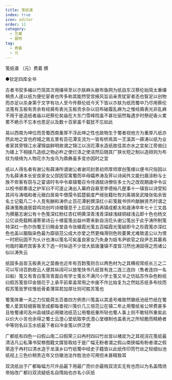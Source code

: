 ```yaml
---
title: 笺纸谱
index: true
icon: editor
order: 11
category:
  - 艺藏
  - 器物
tag:
  - 费着
  - 元
---
```


笺纸谱  （元）费着 撰  

●钦定四库全书  

古者书契多编以竹简其次用缣帛至以朩肤麻头敝布鱼网为纸自东汉蔡伦始简太重缣稍贵人遂以纸为便伦宦者也传多称其能然受宫掖风旨谄亲贵犹宦者态也智足以创物而亦足以杀身第于文字有功人至今传蔡伦纸今天下皆以朩肤为纸而蜀中乃尽用蔡伦法笺有玉板有贡余有经屑有表光玉板贡余杂以旧布破履乱麻为之惟经屑表光非乱麻不用于是造纸者庙以祀蔡伦矣庙在大东门雪峰院虽不甚壮丽然每遇岁时祭祀香火累累不絶示不忘本也恩足以及数十百家虽千载犹不忘如此  

易以西南为坤位而吾蜀西南重厚不浮此坤之性也故物生于蜀者视他方为重厚凡纸亦然此地之宜也府城之南五里有百花潭支流为一皆有桥焉其一玊溪其一薛涛以纸为业者家其旁锦江水濯锦益鲜明故谓之锦江以浣花潭水造纸故佳其亦水之宜矣江旁凿臼为碓上下相接凡造纸之物必杵之使烂涤之使洁然后随其广狭长短之制以造砑则为布纹为绫绮为人物花朩为虫鸟为鼎彝虽多变亦因时之宜  

纸以人得名者有谢公有薛涛所谓谢公者谢司封景初师厚师厚创笺様以便书尺俗因以为名薛涛本长安良家女父郧因官寓蜀而卒母孀养涛及笄以诗闻外又能扫眉涂粉与士族不侔客有窃与之宴语时韦中令皋镇蜀召令侍酒赋诗僚佐多士为之改观期歳中令议以校书郎奏请之护军曰不可遂止涛出入幕府自皋至李德裕凡歴事十一镇皆以诗受知其间与涛唱和者元稹白居易牛僧孺令狐楚裴度严绶张籍杜牧刘禹锡吴武陵张佑余皆名士记载凡二十人竞有酬和涛侨止百花潭躬撰深红小彩笺裁书供吟献酬贤杰时谓之薛涛笺晚歳居碧鸡坊创吟诗楼偃息于上后段文昌再镇成都太和歳涛卒年七十三文昌为撰墓志谢公有十色笺深红粉红杏红明黄深青浅青深緑浅緑铜緑浅云即十色也杨文公亿谈苑载韩浦寄弟诗云十様蛮笺出益州寄来新自浣花头谢公笺出于此乎涛所制笺特深红一色尔伪蜀王衍赐金堂县令张蠙霞光笺五百幅霞光笺疑即今之彤霞笺亦深红色也盖以胭脂染色最为靡丽范公成大亦爱之然更梅溽则色败萎黄尤难致逺公以为恨一时把玩固不为乆计也涛以笺名可矣虽良家女乃失身为妓韦尹欲官之段尹志其墓焉何哉时幕府宾客多天下选一时纵适不少敛大抵唐藩镇不度皆习然也涛固得之而诸公似以涛失云  

纸固多品皆玉板表光之苗裔也近年有百韵笺则合以两色材为之其横视常纸长三之二可以写诗百韵故云人便其纵阔可以放笔快书凡纸皆有连二连三连四（售者连四一名曰船）笺又有青白笺背青面白有学士笺长不满尺小学士笺又半之仿姑苏作杂色粉纸曰假苏笺皆印金银花于上承平前辈盖常用之中废不作比始复为之然姑苏纸多布纹而假苏笺皆罗纹惟纸骨柔薄耳若加厚壮则可胜苏笺也  

蜀笺体重一夫之力仅能荷五百畨四方例贵川笺盖以其逺号难致然徽纸池纸竹纸在蜀蜀人爱其轻细客贩至成都每畨视川笺价几三倍范公在镇二年止用蜀纸省公帑费甚多且恠蜀诸司及州县缄牍必用徽池纸范公用蜀纸重所轻也蜀人事上则不敢轻所重矣此以价大小言也余得之蜀士云澄心堂纸取李氏澄心堂様制也盖表光之所轻脆而精絶者中等则名曰玉水纸最下者曰冷金笺以供泛使  

广都纸有四色一曰假山南二曰假荣三曰冉村四曰竹丝皆以楮皮为之其视浣花笺纸最清洁凡公私簿书契劵图籍文牒皆取给于是广幅无粉者谓之假山南狭幅有粉者谓之假荣造于冉村曰清水造于龙溪乡曰竹纸蜀中经史子籍皆以此纸传印而竹丝之轻细似池纸视上三色价稍贵近年又仿徽池法作胜池亦可用但未甚精致耳  

双流纸出于广都每幅方尺许品最下用最广而价亦最贱双流实无有也而以为名盖隋炀帝始改广都曰双流疑纸名自隋始也亦名小灰纸  

